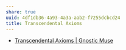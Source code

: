 ```yaml
---
share: true
uuid: 4df1db36-4a93-4a3a-aab2-f7255dcbcd24
title: Transcendental Axioms
---
```


* [Transcendental Axioms | Gnostic Muse](https://www.gnosticmuse.com/transcendental-axioms/)

